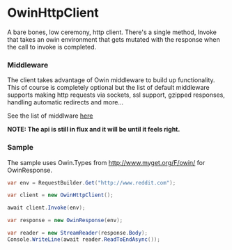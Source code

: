 # OwinHttpClient

A bare bones, low ceremony, http client. There's a single method, Invoke that takes an owin environment
that gets mutated with the response when the call to invoke is completed.

### Middleware 

The client takes advantage of Owin middleware to build up functionality. This of course is completely optional but the list of default
middleware supports making http requests via sockets, ssl support, gzipped responses, handling automatic redirects and more...

See the list of middlware [here](https://github.com/davidfowl/OwinHttpClient/tree/master/Owin.Client/Middleware)

**NOTE: The api is still in flux and it will be until it feels right.**

### Sample

The sample uses Owin.Types from http://www.myget.org/F/owin/ for OwinResponse.

```csharp
var env = RequestBuilder.Get("http://www.reddit.com");

var client = new OwinHttpClient();

await client.Invoke(env);

var response = new OwinResponse(env);

var reader = new StreamReader(response.Body);
Console.WriteLine(await reader.ReadToEndAsync());
```
